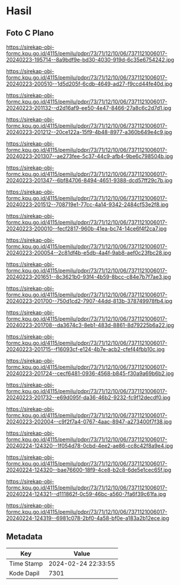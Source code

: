 # Hasil

## Foto C Plano

https://sirekap-obj-formc.kpu.go.id/4115/pemilu/pdpr/73/71/12/10/06/7371121006017-20240223-195714--8a9bdf9e-bd30-4030-919d-6c35e6754242.jpg

https://sirekap-obj-formc.kpu.go.id/4115/pemilu/pdpr/73/71/12/10/06/7371121006017-20240223-200510--1d5d205f-6cdb-4649-ad27-f9ccd44fe40d.jpg

https://sirekap-obj-formc.kpu.go.id/4115/pemilu/pdpr/73/71/12/10/06/7371121006017-20240223-201132--d2d16af9-ee50-4e47-8466-27a8c6c2d7d1.jpg

https://sirekap-obj-formc.kpu.go.id/4115/pemilu/pdpr/73/71/12/10/06/7371121006017-20240223-201212--20ce122a-15f9-4b48-8977-a360b649e4c9.jpg

https://sirekap-obj-formc.kpu.go.id/4115/pemilu/pdpr/73/71/12/10/06/7371121006017-20240223-201307--ae273fee-5c37-44c9-afb4-9be6c798504b.jpg

https://sirekap-obj-formc.kpu.go.id/4115/pemilu/pdpr/73/71/12/10/06/7371121006017-20240223-201347--6bf84706-8494-4651-9388-dcd57ff29c7b.jpg

https://sirekap-obj-formc.kpu.go.id/4115/pemilu/pdpr/73/71/12/10/06/7371121006017-20240223-201512--708719e1-77cc-4a14-9342-2484cf53e2f8.jpg

https://sirekap-obj-formc.kpu.go.id/4115/pemilu/pdpr/73/71/12/10/06/7371121006017-20240223-200010--fecf2817-960b-41ea-bc74-14ce6f4f2ca7.jpg

https://sirekap-obj-formc.kpu.go.id/4115/pemilu/pdpr/73/71/12/10/06/7371121006017-20240223-200054--2c81df4b-e5db-4a4f-9ab8-aef0c23fbc28.jpg

https://sirekap-obj-formc.kpu.go.id/4115/pemilu/pdpr/73/71/12/10/06/7371121006017-20240223-201651--8c3621b0-93f4-4b59-8bcc-c84e7b7f7ae3.jpg

https://sirekap-obj-formc.kpu.go.id/4115/pemilu/pdpr/73/71/12/10/06/7371121006017-20240223-201700--750d1cd2-7907-44dd-813b-378749978fb4.jpg

https://sirekap-obj-formc.kpu.go.id/4115/pemilu/pdpr/73/71/12/10/06/7371121006017-20240223-201708--da3674c3-8eb1-483d-8861-8d79225b6a22.jpg

https://sirekap-obj-formc.kpu.go.id/4115/pemilu/pdpr/73/71/12/10/06/7371121006017-20240223-201715--f16093cf-e124-4b7e-acb2-cfef44fbb10c.jpg

https://sirekap-obj-formc.kpu.go.id/4115/pemilu/pdpr/73/71/12/10/06/7371121006017-20240223-201724--cecf6481-0936-4568-b845-f30a9a69b6b2.jpg

https://sirekap-obj-formc.kpu.go.id/4115/pemilu/pdpr/73/71/12/10/06/7371121006017-20240223-201732--e69d095f-da36-46b2-9232-fc9f12decdf0.jpg

https://sirekap-obj-formc.kpu.go.id/4115/pemilu/pdpr/73/71/12/10/06/7371121006017-20240223-202004--c9f2f7a4-0767-4aac-8947-a273400f7f38.jpg

https://sirekap-obj-formc.kpu.go.id/4115/pemilu/pdpr/73/71/12/10/06/7371121006017-20240224-124320--1f054d78-0cbd-4ee2-ae86-cc8c42f8a9e4.jpg

https://sirekap-obj-formc.kpu.go.id/4115/pemilu/pdpr/73/71/12/10/06/7371121006017-20240224-124320--bae76600-18f9-4ce8-b2c8-6de5e1cec65f.jpg

https://sirekap-obj-formc.kpu.go.id/4115/pemilu/pdpr/73/71/12/10/06/7371121006017-20240224-124321--d111862f-0c59-46bc-a560-7fa6f39c61fa.jpg

https://sirekap-obj-formc.kpu.go.id/4115/pemilu/pdpr/73/71/12/10/06/7371121006017-20240224-124319--6981c078-2bf0-4a58-bf0e-a183a2b12ece.jpg


## Metadata

| Key        | Value               |
| ---------- | ------------------- |
| Time Stamp | 2024-02-24 22:33:55 |
| Kode Dapil | 7301                |



